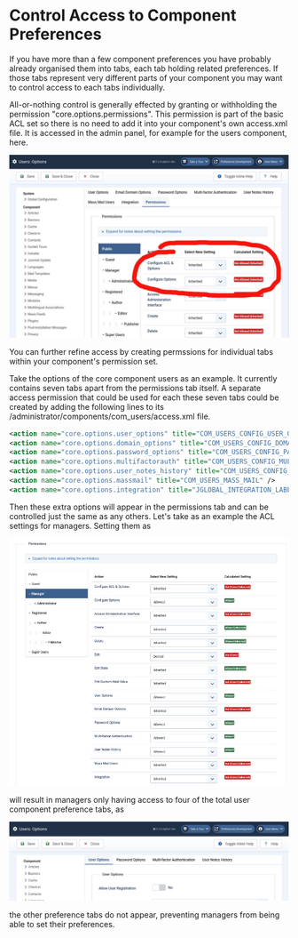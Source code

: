Control Access to Component Preferences
=======================================

If you have more than a few component preferences you have probably already organised them into tabs, each tab holding related preferences. If those tabs represent very different parts of your component you may want to control access to each tabs individually.

All-or-nothing control is generally effected by granting or withholding the permission "core.options.permissions".  This permission is part of the basic ACL set so there is no need to add it into your component's own access.xml file.  It is accessed in the admin panel, for example for the users component, here.

![Joomla Access Component Permissions](_assets/permissionsAccess.jpg "Joomla Access Component Permissions")

You can further refine access by creating permssions for individual tabs within your component's permission set.

Take the options of the core component users as an example. It currently contains seven tabs apart from the permissions tab itself. A separate access permission that could be used for each these seven tabs could be created by adding the following lines to its /administrator/components/com_users/access.xml file.

```xml
<action name="core.options.user_options" title="COM_USERS_CONFIG_USER_OPTIONS" />
<action name="core.options.domain_options" title="COM_USERS_CONFIG_DOMAIN_OPTIONS" />
<action name="core.options.password_options" title="COM_USERS_CONFIG_PASSWORD_OPTIONS" />
<action name="core.options.multifactorauth" title="COM_USERS_CONFIG_MULTIFACTORAUTH_SETTINGS_LABEL" />
<action name="core.options.user_notes_history" title="COM_USERS_CONFIG_FIELD_NOTES_HISTORY" />
<action name="core.options.massmail" title="COM_USERS_MASS_MAIL" />
<action name="core.options.integration" title="JGLOBAL_INTEGRATION_LABEL" />
```

Then these extra options will appear in the permissions tab and can be controlled just the same as any others. Let's take as an example the ACL settings for managers.  Setting them as

![Manager Access to User Preferences](_assets/managerPermissionAccess.jpg "Manager Access to User Preferences")

will result in managers only having access to four of the total user component preference tabs, as

![Manager User Preferences](_assets/managerUserOptions.jpg "Manager User Preferences")

the other preference tabs do not appear, preventing managers from being able to set their preferences.
